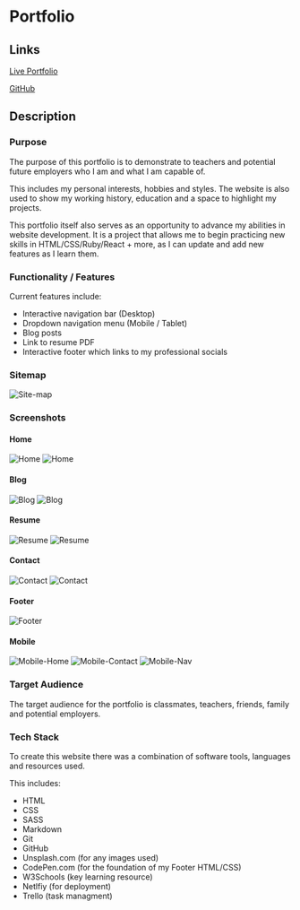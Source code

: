 # Portfolio

## Links

[Live Portfolio](https://hmportfolio.netlify.app/index.html)

[GitHub](https://github.com/hannahgmacca/portfolio)

## Description

### Purpose

The purpose of this portfolio is to demonstrate to teachers and potential future employers who I am and what I am capable of.

This includes my personal interests, hobbies and styles. The website is also used to show my working history, education and a space to highlight my projects.

This portfolio itself also serves as an opportunity to advance my abilities in website development. It is a project that allows me to begin practicing new skills in HTML/CSS/Ruby/React + more, as I can update and add new features as I learn them.

### Functionality / Features

Current features include:
* Interactive navigation bar (Desktop)
* Dropdown navigation menu (Mobile / Tablet)
* Blog posts
* Link to resume PDF
* Interactive footer which links to my professional socials

### Sitemap

![Site-map](imgs/sitemap.png)

### Screenshots

#### Home

![Home](Screenshots/Home1.png)
![Home](Screenshots/Home2.png)

#### Blog

![Blog](Screenshots/Blog1.png)
![Blog](Screenshots/Blog2.png)

#### Resume

![Resume](Screenshots/Resume1.png)
![Resume](Screenshots/resume2.png)

#### Contact

![Contact](Screenshots/contact1.png)
![Contact](Screenshots/contact2.png)

#### Footer

![Footer](Screenshots/footer.png)


#### Mobile

![Mobile-Home](Screenshots/home-mobile.png)
![Mobile-Contact](Screenshots/contact-mobile.png)
![Mobile-Nav](Screenshots/mobile-nav.png)

### Target Audience

The target audience for the portfolio is classmates, teachers, friends, family and potential employers.

### Tech Stack

To create this website there was a combination of software tools, languages and resources used.

This includes:
* HTML
* CSS
* SASS
* Markdown
* Git
* GitHub
* Unsplash.com (for any images used)
* CodePen.com (for the foundation of my Footer HTML/CSS)
* W3Schools (key learning resource)
* Netlfiy (for deployment)
* Trello (task managment)
  